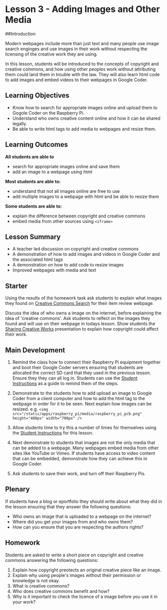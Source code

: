 # Lesson 3 - Adding Images and Other Media

##Introduction

Modern webpages include more than just text and many people use image search enginges and use images in their work without respecting the licensing of the creative work they are using.

In this lesson, students will be introduced to the concepts of  copyright and creative commons, and how using other peoples work without attributing them could land them in trouble with the law. They will also learn html code to add images and embed videos to their webpages in Google Coder.

## Learning Objectives

- Know how to search for appropriate images online and upload them to Gogole Coder on the Raspberry Pi.
- Understand who owns creative content online and how it can be shared legally.
- Be able to write html tags to add media to webpages and resize them.


## Learning Outcomes

**All students are able to**

- search for appropriate images online and save them
- add an image to a webpage using html

**Most students are able to:**

- understand that not all images online are free to use
- add multiple images to a webpage with html and be able to resize them


**Some students are able to:**

- explain the difference between copyright and creative commons
- embed media from other sources using `<iframe>`



## Lesson Summary

- A teacher led discussion on copyright and creative commons
- A demonstration of how to add images and videos in Google Coder and the associated html tags
- A demonstration on how to add code to resize images
- Improved webpages with media and text


## Starter

Using the results of the homework task ask students to explain what images they found on [Creative Commons Search](http://search.creativecommons.org) for their item review webpage. 

Discuss the idea of who owns a image on the internet, before explaining the idea of 'creative commons'. Ask students to relfect on the images they found and will use on their webpage in todays lesson. Show students the [Sharing Creative Works](http://wiki.creativecommons.org/Sharing_Creative_Works) presentation to explain how copyright could affect their work.


## Main Development

1. Remind the class how to connect their Raspberry Pi equipment together and boot their Google Coder servers ensuring that students are allocated the correct SD card that they used in the previous lesson. Ensure they they can all log in. Students can use the [Student Instructions](https://github.com/raspberrypilearning/coder-html-css-lessons/blob/master/Lesson-3/student-instructions-3.md) as a guide to remind them of the steps.

2. Demonstrate to the students how to add upload an image to Google Coder from a client computer and how to add the html tag to the webpage in order for it to be seen. Next explain how images can be resized. e.g. `<img src="/static/apps/raspberry_pi/media/raspberry_pi_pcb.png" height="400px" width="700px" />`

3. Allow students time to try this a number of times for themselves using the [Student Instructions](https://github.com/raspberrypilearning/coder-html-css-lessons/blob/master/Lesson-3/student-instructions-3.md) for this lesson.

4. Next demonstrate to students that images are not the only media that can be added to a webpage. Many webpages embed media from other sites like YouTube or Vimeo. If students have access to video content that can be embedded, demonstrate how they can achieve this in Google Coder. 

5. Ask students to save their work, and turn off their Raspberry Pis.

## Plenary

If students have a blog or eportfolio they should write about what they did in the lesson ensuring that they answer the following questions:

- Who owns an image that is uploaded to a webpage on the internet?
- Where did you get your images from and who owns them?
- How can you ensure that you are respecting the authors rights?

## Homework

Students are asked to write a short piece on copyright and creative commons answering the following questions:

1. Explain how copyright preotects an original creative piece like an image.
2. Explain why using people's images without their permission or knowledge is not okay.
3. What is creative commons?
4. Who does creative commons benefit and how?
5. Why is it important to check the licence of a image before you use it in your work?




